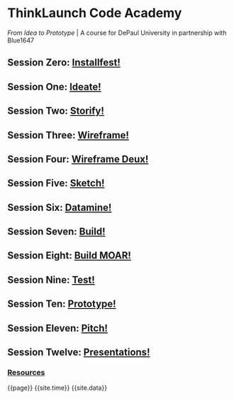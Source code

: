 # ThinkLaunch Code Academy
_From Idea to Prototype_ | A course for DePaul University in partnership with Blue1647

## Session Zero: [Installfest!](installfest.md)
## Session One: [Ideate!](sessions/01.md)
## Session Two: [Storify!](sessions/02.md)
## Session Three: [Wireframe!](sessions/03.md)
## Session Four: [Wireframe Deux!](sessions/04.md)
## Session Five: [Sketch!](sessions/05.md)
## Session Six: [Datamine!](sessions/06.md)
## Session Seven: [Build!](sessions/07.md)
## Session Eight: [Build MOAR!](sessions/08.md)
## Session Nine: [Test!](sessions/09.md)
## Session Ten: [Prototype!](sessions/10.md)
## Session Eleven: [Pitch!](sessions/11.md)
## Session Twelve: [Presentations!](sessions/12.md)

### [Resources](resources/resources.md)


{{page}}
{{site.time}}
{{site.data}}
